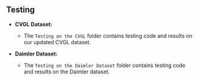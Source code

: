 ## Testing

- **CVGL Dataset:**
  - The `Testing on the CVGL` folder contains testing code and results on our updated CVGL dataset.

- **Daimler Dataset:**
  - The `Testing on the Daimler Dataset` folder contains testing code and results on the Daimler dataset.
